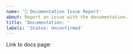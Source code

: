 ```yaml
---
name: '🐛 Documentation Issue Report'
about: Report an issue with the documentation.
title: 'Documentation: '
labels: 'Status: Unconfirmed'
---
```


<!--
  Please provide a clear and concise description of what the issue is. Include
  screenshots if needed.
-->

Link to docs page:
